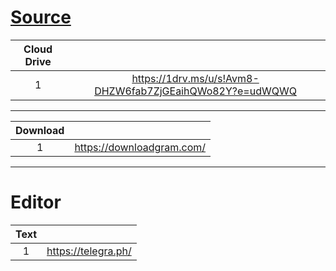 # [Source](../Source)
|Cloud Drive||
|:-:|:-:|
|1|https://1drv.ms/u/s!Avm8-DHZW6fab7ZjGEaihQWo82Y?e=udWQWQ|

***

|Download||
|:-:|:-:|
|1|https://downloadgram.com/|

***

# Editor
|Text||
|:-:|:-:|
|1|https://telegra.ph/|
